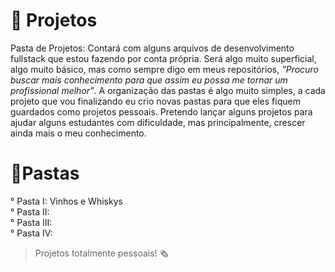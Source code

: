 # 👜 Projetos

Pasta de Projetos: Contará com alguns arquivos de desenvolvimento fullstack que estou fazendo por conta própria. Será algo muito superficial, algo muito básico, mas como sempre digo em meus
repositórios, *"Procuro buscar mais conhecimento para que assim eu possa me tornar um profissional melhor"*. A organização das pastas é algo muito simples, a cada projeto que vou finalizando eu crio novas pastas para que eles fiquem guardados como projetos pessoais. Pretendo lançar alguns projetos para ajudar alguns estudantes com dificuldade, mas principalmente, 
crescer ainda mais o meu conhecimento.

# 📎Pastas
° Pasta I: Vinhos e Whiskys
<br>° Pasta II:
<br>° Pasta III:
<br>° Pasta IV: 

>Projetos totalmente pessoais! 🗞️
